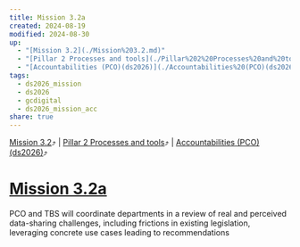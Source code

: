 ```yaml
---
title: Mission 3.2a
created: 2024-08-19
modified: 2024-08-30
up:
  - "[Mission 3.2](./Mission%203.2.md)"
  - "[Pillar 2 Processes and tools](./Pillar%202%20Processes%20and%20tools.md)"
  - "[Accountabilities (PCO)(ds2026)](./Accountabilities%20(PCO)(ds2026).md)"
tags:
  - ds2026_mission
  - ds2026
  - gcdigital
  - ds2026_mission_acc
share: true
---
```

[Mission 3.2](./Mission%203.2.md)⤴️ | [Pillar 2 Processes and tools](./Pillar%202%20Processes%20and%20tools.md)⤴️ | [Accountabilities (PCO)(ds2026)](./Accountabilities%20(PCO)(ds2026).md)⤴️
# [Mission 3.2a](Mission%203.2a.md)
PCO and TBS will coordinate departments in a review of real and perceived data-sharing challenges, including frictions in existing legislation, leveraging concrete use cases leading to recommendations
